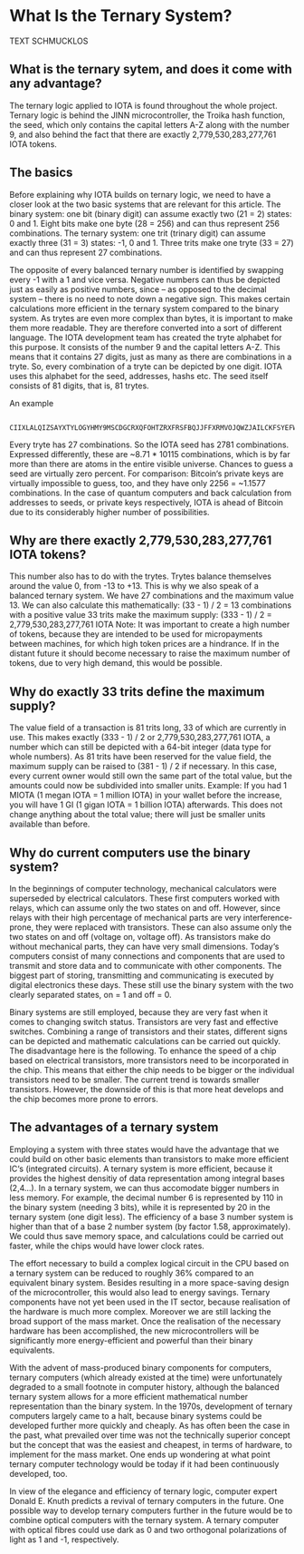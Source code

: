 # What Is the Ternary System?

TEXT SCHMUCKLOS

## What is the ternary sytem, and does it come with any advantage?
The ternary logic applied to IOTA is found throughout the whole project. Ternary logic is behind the JINN microcontroller, the Troika hash function, the seed, which only contains the capital letters A-Z along with the number 9, and also behind the fact that there are exactly 2,779,530,283,277,761 IOTA tokens.

## The basics
Before explaining why IOTA builds on ternary logic, we need to have a closer look at the two basic systems that are relevant for this article.
The binary system: one bit (binary digit) can assume exactly two (21 = 2) states: 0 and 1. Eight bits make one byte (28 = 256) and can thus represent 256 combinations.
The ternary system: one trit (trinary digit) can assume exactly three (31 = 3) states: -1, 0 and 1. Three trits make one tryte (33 = 27) and can thus represent 27 combinations.

The opposite of every balanced ternary number is identified by swapping every -1 with a 1 and vice versa. Negative numbers can thus be depicted just as easily as positive numbers, since – as opposed to the decimal system – there is no need to note down a negative sign. This makes certain calculations more efficient in the ternary system compared to the binary system. As trytes are even more complex than bytes, it is important to make them more readable. They are therefore converted into a sort of different language. The IOTA development team has created the tryte alphabet for this purpose. It consists of the number 9 and the capital letters A-Z. This means that it contains 27 digits, just as many as there are combinations in a tryte. So, every combination of a tryte can be depicted by one digit. IOTA uses this alphabet for the seed, addresses, hashs etc. The seed itself consists of 81 digits, that is, 81 trytes.

An example
```
  CIIXLALQIZSAYXTYLOGYHMY9MSCDGCRXQFOHTZRXFRSFBQJJFFXRMVOJQWZJAILCKFSYEFWNLFWIHISEF
```

Every tryte has 27 combinations. So the IOTA seed has 2781 combinations. Expressed differently, these are ~8.71 * 10115 combinations, which is by far more than there are atoms in the entire visible universe. Chances to guess a seed are virtually zero percent. For comparison: Bitcoin‘s private keys are virtually impossible to guess, too, and they have only 2256 = ~1.1577 combinations. In the case of quantum computers and back calculation from addresses to seeds, or private keys respectively, IOTA is ahead of Bitcoin due to its considerably higher number of possibilities.

## Why are there exactly 2,779,530,283,277,761 IOTA tokens?
This number also has to do with the trytes. Trytes balance themselves around the value 0, from -13 to +13. This is why we also speak of a balanced ternary system. We have 27 combinations and the maximum value 13. We can also calculate this mathematically:
(33 - 1) / 2 = 13 combinations with a positive value
33 trits make the maximum supply: (333 - 1) / 2 = 2,779,530,283,277,761 IOTA
Note: It was important to create a high number of tokens, because they are intended to be used for micropayments between machines, for which high token prices are a hindrance. If in the distant future it should become necessary to raise the maximum number of tokens, due to very high demand, this would be possible.

## Why do exactly 33 trits define the maximum supply?
The value field of a transaction is 81 trits long, 33 of which are currently in use. This makes exactly (333 - 1) / 2 or 2,779,530,283,277,761 IOTA, a number which can still be depicted with a 64-bit integer (data type for whole numbers).
As 81 trits have been reserved for the value field, the maximum supply can be raised to (381 - 1) / 2 if necessary. In this case, every current owner would still own the same part of the total value, but the amounts could now be subdivided into smaller units.
Example: If you had 1 MIOTA (1 megan IOTA = 1 million IOTA) in your wallet before the increase, you will have 1 GI (1 gigan IOTA = 1 billion IOTA) afterwards. This does not change anything about the total value; there will just be smaller units available than before.

## Why do current computers use the binary system?
In the beginnings of computer technology, mechanical calculators were superseded by electrical calculators. These first computers worked with relays, which can assume only the two states on and off. However, since relays with their high percentage of mechanical parts are very interference-prone, they were replaced with transistors. These can also assume only the two states on and off (voltage on, voltage off). As transistors make do without mechanical parts, they can have very small dimensions.
Today‘s computers consist of many connections and components that are used to transmit and store data and to communicate with other components. The biggest part of storing, transmitting and communicating is executed by digital electronics these days. These still use the binary system with the two clearly separated states, on = 1 and off = 0.

Binary systems are still employed, because they are very fast when it comes to changing switch status. Transistors are very fast and effective switches. Combining a range of transistors and their states, different signs can be depicted and mathematic calculations can be carried out quickly. The disadvantage here is the following. To enhance the speed of a chip based on electrical transistors, more transistors need to be incorporated in the chip. This means that either the chip needs to be bigger or the individual transistors need to be smaller. The current trend is towards smaller transistors. However, the downside of this is that more heat develops and the chip becomes more prone to errors.

## The advantages of a ternary system
Employing a system with three states would have the advantage that we could build on other basic elements than transistors to make more efficient IC‘s (integrated circuits). A ternary system is more efficient, because it provides the highest densitiy of data representation among integral bases (2,4...). In a ternary system, we can thus accomodate bigger numbers in less memory. For example, the decimal number 6 is represented by 110 in the binary system (needing 3 bits), while it is represented by 20 in the ternary system (one digit less). The efficiency of a base 3 number system is higher than that of a base 2 number system (by factor 1.58, approximately). We could thus save memory space, and calculations could be carried out faster, while the chips would have lower clock rates.

The effort necessary to build a complex logical circuit in the CPU based on a ternary system can be reduced to roughly 36% compared to an equivalent binary system. Besides resulting in a more space-saving design of the microcontroller, this would also lead to energy savings. Ternary components have not yet been used in the IT sector, because realisation of the hardware is much more complex. Moreover we are still lacking the broad support of the mass market. Once the realisation of the necessary hardware has been accomplished, the new microcontrollers will be significantly more energy-efficient and powerful than their binary equivalents.

With the advent of mass-produced binary components for computers, ternary computers (which already existed at the time) were unfortunately degraded to a small footnote in computer history, although the balanced ternary system allows for a more efficient mathematical number representation than the binary system. In the 1970s, development of ternary computers largely came to a halt, because binary systems could be developed further more quickly and cheaply. As has often been the case in the past, what prevailed over time was not the technically superior concept but the concept that was the easiest and cheapest, in terms of hardware, to implement for the mass market. One ends up wondering at what point ternary computer technology would be today if it had been continuously developed, too.

In view of the elegance and efficiency of ternary logic, computer expert Donald E. Knuth predicts a revival of ternary computers in the future. One possible way to develop ternary computers further in the future would be to combine optical computers with the ternary system. A ternary computer with optical fibres could use dark as 0 and two orthogonal polarizations of light as 1 and -1, respectively.